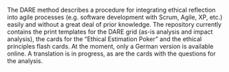 The DARE method describes a procedure for integrating ethical reflection into agile processes (e.g. software development with Scrum, Agile, XP, etc.) easily and without a great deal of prior knowledge.
The repository currently contains the print templates for the DARE grid (as-is analysis and impact analysis), the cards for the “Ethical Estimation Poker” and the ethical principles flash cards. At the moment, only a German version is available online. A translation is in progress, as are the cards with the questions for the analysis.
